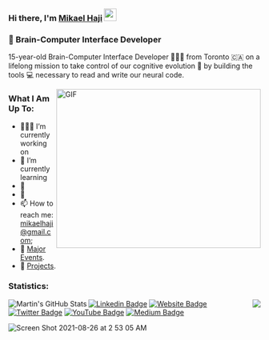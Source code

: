 ### Hi there, I'm <a href="https://mikaelhaji.com" target="_blank">Mikael Haji</a> <img src="https://media.giphy.com/media/hvRJCLFzcasrR4ia7z/giphy.gif" width="25px">

### 🧠 Brain-Computer Interface Developer


15-year-old Brain-Computer Interface Developer 👨🏻‍💻 from Toronto 🇨🇦 on a lifelong mission to take control of our cognitive evolution 🧠 by building the tools 💻 necessary to read and write our neural code.


<img align="right" alt="GIF" src="https://github.com/Gapur/Gapur/blob/master/coding.gif?raw=true" width="408" height="318" />
  
### **What I Am Up To:**

- 👨🏻‍💻 I’m currently working on 
- 🚀 I’m currently learning
- 💬 
- 📝 
- 📫 How to reach me: mikaelhaji@gmail.com;
- 📝 [Major Events](https://mikaelhaji.com/major-events).
- 🤖 [Projects](https://mikaelhaji.com/projects).



### **Statistics:**
<p align="center"   >

  <img align="right" src="https://github-readme-stats.vercel.app/api/top-langs/?username=mikaelhaji&hide=java,html,tex&title_color=ffffff&text_color=c9cacc&icon_color=2bbc8a&bg_color=1d1f21&langs_count=3" />

  <img align="left" src="https://github-readme-stats.vercel.app/api?username=mikaelhaji&show_icons=true&line_height=27&count_private=true&title_color=ffffff&text_color=c9cacc&icon_color=2bbc8a&bg_color=1d1f21" alt="Martin's GitHub Stats" />

</p>     

  
  
  
  
[![Linkedin Badge](https://img.shields.io/badge/-LinkedIn-0e76a8?style=flat-square&logo=Linkedin&logoColor=white)](https://linkedin.com/in/gapur-kassym)
[![Website Badge](https://img.shields.io/badge/Website-3b5998?style=flat-square&logo=google-chrome&logoColor=white)](https://mikaelhaji.com)
[![Twitter Badge](https://img.shields.io/badge/-Twitter-00acee?style=flat-square&logo=Twitter&logoColor=white)](https://twitter.com/GKassym)
[![YouTube Badge](https://img.shields.io/badge/-Youtube-e4405f?style=flat-square&logo=Youtube&logoColor=white)](https://instagram.com/gkassym/)
[![Medium Badge](https://img.shields.io/badge/Medium-%2312100E.svg?&style=for-square&logo=medium&logoColor=white)](https://gapur-kassym.medium.com/)

![Screen Shot 2021-08-26 at 2 53 05 AM](https://user-images.githubusercontent.com/68840767/130915385-884d9de2-2fc8-4332-af35-0079bcb7c97f.png)
